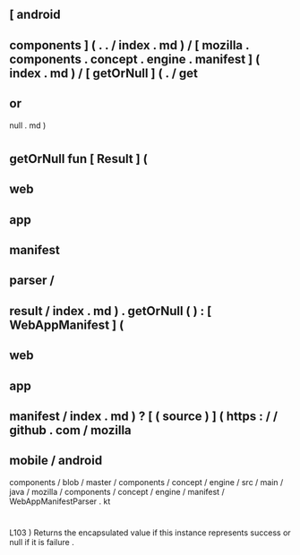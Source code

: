 [
android
-
components
]
(
.
.
/
index
.
md
)
/
[
mozilla
.
components
.
concept
.
engine
.
manifest
]
(
index
.
md
)
/
[
getOrNull
]
(
.
/
get
-
or
-
null
.
md
)
#
getOrNull
fun
[
Result
]
(
-
web
-
app
-
manifest
-
parser
/
-
result
/
index
.
md
)
.
getOrNull
(
)
:
[
WebAppManifest
]
(
-
web
-
app
-
manifest
/
index
.
md
)
?
[
(
source
)
]
(
https
:
/
/
github
.
com
/
mozilla
-
mobile
/
android
-
components
/
blob
/
master
/
components
/
concept
/
engine
/
src
/
main
/
java
/
mozilla
/
components
/
concept
/
engine
/
manifest
/
WebAppManifestParser
.
kt
#
L103
)
Returns
the
encapsulated
value
if
this
instance
represents
success
or
null
if
it
is
failure
.
